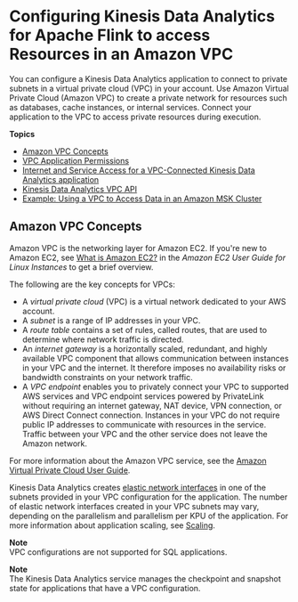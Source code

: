# Configuring Kinesis Data Analytics for Apache Flink to access Resources in an Amazon VPC<a name="vpc"></a>

You can configure a Kinesis Data Analytics application to connect to private subnets in a virtual private cloud \(VPC\) in your account\. Use Amazon Virtual Private Cloud \(Amazon VPC\) to create a private network for resources such as databases, cache instances, or internal services\. Connect your application to the VPC to access private resources during execution\. 

**Topics**
+ [Amazon VPC Concepts](#vpc-concepts)
+ [VPC Application Permissions](vpc-permissions.md)
+ [Internet and Service Access for a VPC\-Connected Kinesis Data Analytics application](vpc-internet.md)
+ [Kinesis Data Analytics VPC API](vpc-api.md)
+ [Example: Using a VPC to Access Data in an Amazon MSK Cluster](vpc-example.md)

## Amazon VPC Concepts<a name="vpc-concepts"></a>

Amazon VPC is the networking layer for Amazon EC2\. If you're new to Amazon EC2, see [What is Amazon EC2?](https://docs.aws.amazon.com/AWSEC2/latest/UserGuide/concepts.html) in the *Amazon EC2 User Guide for Linux Instances* to get a brief overview\. 

The following are the key concepts for VPCs:
+ A *virtual private cloud* \(VPC\) is a virtual network dedicated to your AWS account\. 
+ A *subnet* is a range of IP addresses in your VPC\. 
+ A *route table* contains a set of rules, called routes, that are used to determine where network traffic is directed\. 
+ An *internet gateway* is a horizontally scaled, redundant, and highly available VPC component that allows communication between instances in your VPC and the internet\. It therefore imposes no availability risks or bandwidth constraints on your network traffic\. 
+ A *VPC endpoint* enables you to privately connect your VPC to supported AWS services and VPC endpoint services powered by PrivateLink without requiring an internet gateway, NAT device, VPN connection, or AWS Direct Connect connection\. Instances in your VPC do not require public IP addresses to communicate with resources in the service\. Traffic between your VPC and the other service does not leave the Amazon network\. 

For more information about the Amazon VPC service, see the [Amazon Virtual Private Cloud User Guide](https://docs.aws.amazon.com/vpc/latest/userguide/what-is-amazon-vpc.html)\.

Kinesis Data Analytics creates [ elastic network interfaces](https://docs.aws.amazon.com/vpc/latest/userguide/VPC_ElasticNetworkInterfaces.html) in one of the subnets provided in your VPC configuration for the application\. The number of elastic network interfaces created in your VPC subnets may vary, depending on the parallelism and parallelism per KPU of the application\. For more information about application scaling, see [Scaling](how-scaling.md)\.

**Note**  
VPC configurations are not supported for SQL applications\.

**Note**  
The Kinesis Data Analytics service manages the checkpoint and snapshot state for applications that have a VPC configuration\.